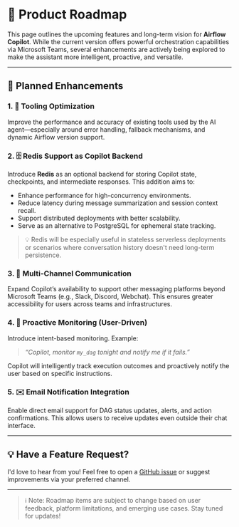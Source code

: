 # 🔭 Product Roadmap

This page outlines the upcoming features and long-term vision for **Airflow Copilot**. While the current version offers powerful orchestration capabilities via Microsoft Teams, several enhancements are actively being explored to make the assistant more intelligent, proactive, and versatile.

---

## 🧠 Planned Enhancements

### 1. 🔧 Tooling Optimization
Improve the performance and accuracy of existing tools used by the AI agent—especially around error handling, fallback mechanisms, and dynamic Airflow version support.

### 2. 🗄️ Redis Support as Copilot Backend

Introduce **Redis** as an optional backend for storing Copilot state, checkpoints, and intermediate responses. This addition aims to:

- Enhance performance for high-concurrency environments.
- Reduce latency during message summarization and session context recall.
- Support distributed deployments with better scalability.
- Serve as an alternative to PostgreSQL for ephemeral state tracking.

> 💡 Redis will be especially useful in stateless serverless deployments or scenarios where conversation history doesn't need long-term persistence.


### 3. 📡 Multi-Channel Communication
Expand Copilot’s availability to support other messaging platforms beyond Microsoft Teams (e.g., Slack, Discord, Webchat). This ensures greater accessibility for users across teams and infrastructures.

### 4. 🔔 Proactive Monitoring (User-Driven)
Introduce intent-based monitoring. Example:
> _“Copilot, monitor `my_dag` tonight and notify me if it fails.”_

Copilot will intelligently track execution outcomes and proactively notify the user based on specific instructions.

### 5. ✉️ Email Notification Integration
Enable direct email support for DAG status updates, alerts, and action confirmations. This allows users to receive updates even outside their chat interface.

---

## 💡 Have a Feature Request?

I'd love to hear from you! Feel free to open a [GitHub issue](https://github.com/your-repo/issues) or suggest improvements via your preferred channel.

---

> ℹ️ Note: Roadmap items are subject to change based on user feedback, platform limitations, and emerging use cases. Stay tuned for updates!
